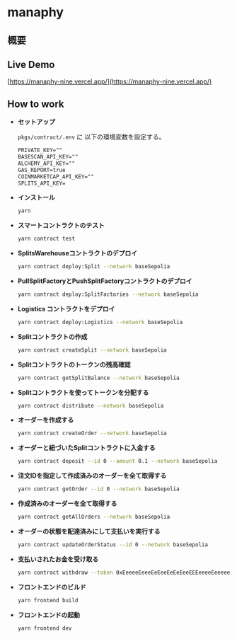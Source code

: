 # manaphy

## 概要

## Live Demo

[https://manaphy-nine.vercel.app/](https://manaphy-nine.vercel.app/)

## How to work

- **セットアップ**

  `pkgs/contract/.env` に 以下の環境変数を設定する。

  ```txt
  PRIVATE_KEY=""
  BASESCAN_API_KEY=""
  ALCHEMY_API_KEY=""
  GAS_REPORT=true
  COINMARKETCAP_API_KEY=""
  SPLITS_API_KEY=
  ```

- **インストール**

  ```bash
  yarn
  ```

- **スマートコントラクトのテスト**

  ```bash
  yarn contract test
  ```

- **SplitsWarehouseコントラクトのデプロイ**

  ```bash
  yarn contract deploy:Split --network baseSepolia
  ```

- **PullSplitFactoryとPushSplitFactoryコントラクトのデプロイ**

  ```bash
  yarn contract deploy:SplitFactories --network baseSepolia
  ```

- **Logistics コントラクトをデプロイ**

  ```bash
  yarn contract deploy:Logistics --network baseSepolia
  ```

- **Splitコントラクトの作成**

  ```bash
  yarn contract createSplit --network baseSepolia
  ```

- **Splitコントラクトのトークンの残高確認**

  ```bash
  yarn contract getSplitBalance --network baseSepolia
  ```

- **Splitコントラクトを使ってトークンを分配する**

  ```bash
  yarn contract distribute --network baseSepolia
  ```

- **オーダーを作成する**

  ```bash
  yarn contract createOrder --network baseSepolia
  ``` 

- **オーダーと紐づいたSplitコントラクトに入金する**

  ```bash
  yarn contract deposit --id 0 --amount 0.1 --network baseSepolia
  ```

- **注文IDを指定して作成済みのオーダーを全て取得する**

  ```bash
  yarn contract getOrder --id 0 --network baseSepolia
  ```

- **作成済みのオーダーを全て取得する**

  ```bash
  yarn contract getAllOrders --network baseSepolia
  ```

- **オーダーの状態を配達済みにして支払いを実行する**

  ```bash
  yarn contract updateOrderStatus --id 0 --network baseSepolia
  ```

- **支払いされたお金を受け取る**

  ```bash
  yarn contract withdraw --token 0xEeeeeEeeeEeEeeEeEeEeeEEEeeeeEeeeeeeeEEeE --network baseSepolia
  ```

- **フロントエンドのビルド**

  ```bash
  yarn frontend build
  ```

- **フロントエンドの起動**

  ```bash
  yarn frontend dev
  ```